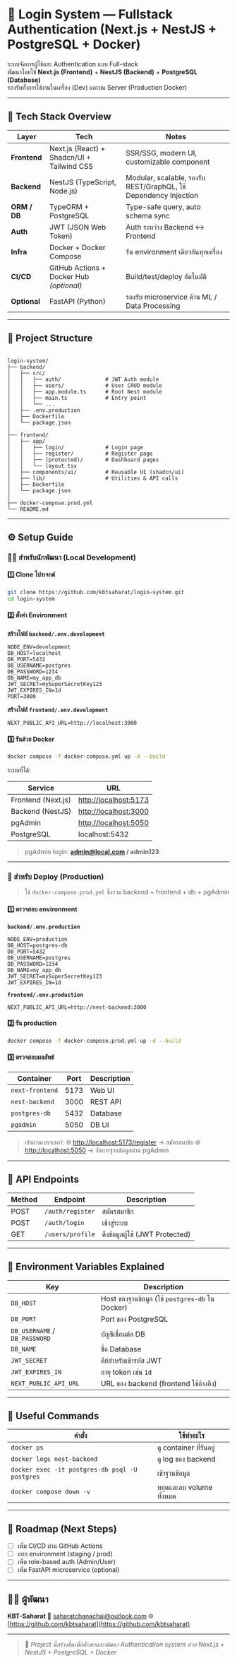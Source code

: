 # 🧠 Login System — Fullstack Authentication (Next.js + NestJS + PostgreSQL + Docker)

ระบบจัดการผู้ใช้และ Authentication แบบ Full-stack  
พัฒนาโดยใช้ **Next.js (Frontend)** + **NestJS (Backend)** + **PostgreSQL (Database)**  
รองรับทั้งการใช้งานในเครื่อง (Dev) และบน Server (Production Docker)

---

## 🧩 Tech Stack Overview

| Layer | Tech | Notes |
|--------|------|-------|
| **Frontend** | Next.js (React) + Shadcn/UI + Tailwind CSS | SSR/SSG, modern UI, customizable component |
| **Backend** | NestJS (TypeScript, Node.js) | Modular, scalable, รองรับ REST/GraphQL, ใช้ Dependency Injection |
| **ORM / DB** | TypeORM + PostgreSQL | Type-safe query, auto schema sync |
| **Auth** | JWT (JSON Web Token) | Auth ระหว่าง Backend ↔ Frontend |
| **Infra** | Docker + Docker Compose | รัน environment เดียวกันทุกเครื่อง |
| **CI/CD** | GitHub Actions + Docker Hub *(optional)* | Build/test/deploy อัตโนมัติ |
| **Optional** | FastAPI (Python) | รองรับ microservice ด้าน ML / Data Processing |

---

## 📂 Project Structure

```

login-system/
├── backend/
│   ├── src/
│   │   ├── auth/              # JWT Auth module
│   │   ├── users/             # User CRUD module
│   │   ├── app.module.ts      # Root Nest module
│   │   ├── main.ts            # Entry point
│   │   └── ...
│   ├── .env.production
│   ├── Dockerfile
│   └── package.json
│
├── frontend/
│   ├── app/
│   │   ├── login/             # Login page
│   │   ├── register/          # Register page
│   │   ├── (protected)/       # Dashboard pages
│   │   └── layout.tsx
│   ├── components/ui/         # Reusable UI (shadcn/ui)
│   ├── lib/                   # Utilities & API calls
│   ├── Dockerfile
│   └── package.json
│
├── docker-compose.prod.yml
└── README.md

````

---

## ⚙️ Setup Guide

### 🧑‍💻 สำหรับนักพัฒนา (Local Development)

#### 1️⃣ Clone โปรเจกต์
```bash
git clone https://github.com/kbtsaharat/login-system.git
cd login-system
````

#### 2️⃣ ตั้งค่า Environment

**สร้างไฟล์ `backend/.env.development`**

```env
NODE_ENV=development
DB_HOST=localhost
DB_PORT=5432
DB_USERNAME=postgres
DB_PASSWORD=1234
DB_NAME=my_app_db
JWT_SECRET=mySuperSecretKey123
JWT_EXPIRES_IN=1d
PORT=3000
```

**สร้างไฟล์ `frontend/.env.development`**

```env
NEXT_PUBLIC_API_URL=http://localhost:3000
```

#### 3️⃣ รันด้วย Docker

```bash
docker compose -f docker-compose.yml up -d --build
```

ระบบที่ได้:

| Service            | URL                                            |
| ------------------ | ---------------------------------------------- |
| Frontend (Next.js) | [http://localhost:5173](http://localhost:5173) |
| Backend (NestJS)   | [http://localhost:3000](http://localhost:3000) |
| pgAdmin            | [http://localhost:5050](http://localhost:5050) |
| PostgreSQL         | localhost:5432                                 |

> pgAdmin login: **[admin@local.com](mailto:admin@local.com) / admin123**

---

### 🚀 สำหรับ Deploy (Production)

> ใช้ `docker-compose.prod.yml` ซึ่งรวม backend + frontend + db + pgAdmin

#### 1️⃣ ตรวจสอบ environment

**`backend/.env.production`**

```env
NODE_ENV=production
DB_HOST=postgres-db
DB_PORT=5432
DB_USERNAME=postgres
DB_PASSWORD=1234
DB_NAME=my_app_db
JWT_SECRET=mySuperSecretKey123
JWT_EXPIRES_IN=1d
```

**`frontend/.env.production`**

```env
NEXT_PUBLIC_API_URL=http://nest-backend:3000
```

#### 2️⃣ รัน production

```bash
docker compose -f docker-compose.prod.yml up -d --build
```

#### 3️⃣ ตรวจสอบผลลัพธ์

| Container       | Port | Description |
| --------------- | ---- | ----------- |
| `next-frontend` | 5173 | Web UI      |
| `nest-backend`  | 3000 | REST API    |
| `postgres-db`   | 5432 | Database    |
| `pgadmin`       | 5050 | DB UI       |

> เข้าผ่านเบราเซอร์:
> 🌐 [http://localhost:5173/register](http://localhost:5173/register) → สมัครสมาชิก
> 🌐 [http://localhost:5050](http://localhost:5050) → จัดการฐานข้อมูลผ่าน pgAdmin

---

## 🧪 API Endpoints

| Method | Endpoint         | Description                     |
| ------ | ---------------- | ------------------------------- |
| POST   | `/auth/register` | สมัครสมาชิก                     |
| POST   | `/auth/login`    | เข้าสู่ระบบ                     |
| GET    | `/users/profile` | ดึงข้อมูลผู้ใช้ (JWT Protected) |

---

## 🔑 Environment Variables Explained

| Key                           | Description                                     |
| ----------------------------- | ----------------------------------------------- |
| `DB_HOST`                     | Host ของฐานข้อมูล (ใช้ `postgres-db` ใน Docker) |
| `DB_PORT`                     | Port ของ PostgreSQL                             |
| `DB_USERNAME` / `DB_PASSWORD` | บัญชีเชื่อมต่อ DB                               |
| `DB_NAME`                     | ชื่อ Database                                   |
| `JWT_SECRET`                  | คีย์สำหรับเข้ารหัส JWT                          |
| `JWT_EXPIRES_IN`              | อายุ token เช่น `1d`                            |
| `NEXT_PUBLIC_API_URL`         | URL ของ backend (frontend ใช้อ้างอิง)           |

---

## 🧰 Useful Commands

| คำสั่ง                                         | ใช้ทำอะไร                |
| ---------------------------------------------- | ------------------------ |
| `docker ps`                                    | ดู container ที่รันอยู่  |
| `docker logs nest-backend`                     | ดู log ของ backend       |
| `docker exec -it postgres-db psql -U postgres` | เข้าฐานข้อมูล            |
| `docker compose down -v`                       | หยุดและลบ volume ทั้งหมด |

---

## 🧠 Roadmap (Next Steps)

* [ ] เพิ่ม CI/CD ผ่าน GitHub Actions
* [ ] แยก environment (staging / prod)
* [ ] เพิ่ม role-based auth (Admin/User)
* [ ] เพิ่ม FastAPI microservice (optional)

---

## 🧑‍💻 ผู้พัฒนา

**KBT-Saharat**
📧 [saharatchanachai@outlook.com](mailto:saharatchanachai@outlook.com)
🌐 [https://github.com/kbtsaharat](https://github.com/kbtsaharat)

---

> 💬 *Project นี้สร้างขึ้นเพื่อศึกษาและพัฒนา Authentication system
> ด้วย Next.js + NestJS + PostgreSQL + Docker*